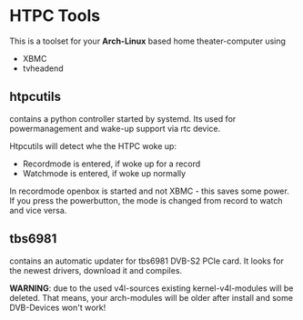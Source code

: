 # HTPC Tools

This is a toolset for your **Arch-Linux** based home theater-computer using

* XBMC
* tvheadend

## htpcutils

contains a python controller started by systemd. Its used for powermanagement and wake-up support via rtc device.

Htpcutils will detect whe the HTPC woke up:

* Recordmode is entered, if woke up for a record
* Watchmode is entered, if woke up normally

In recordmode openbox is started and not XBMC - this saves some power.
If you press the powerbutton, the mode is changed from record to watch and vice versa.


## tbs6981

contains an automatic updater for tbs6981 DVB-S2 PCIe card. It looks for the newest drivers, download it and compiles.

**WARNING**: due to the used v4l-sources existing kernel-v4l-modules will be deleted. 
That means, your arch-modules will be older after install and some DVB-Devices won't work!
